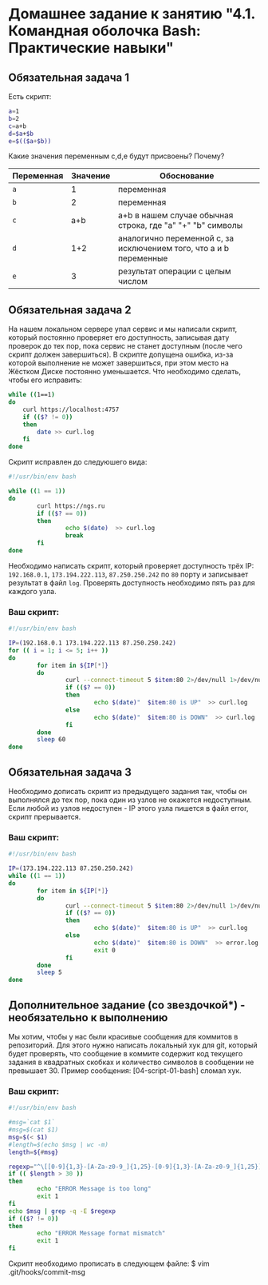 # Домашнее задание к занятию "4.1. Командная оболочка Bash: Практические навыки"

## Обязательная задача 1

Есть скрипт:
```bash
a=1
b=2
c=a+b
d=$a+$b
e=$(($a+$b))
```

Какие значения переменным c,d,e будут присвоены? Почему?

| Переменная  | Значение | Обоснование |
| ------------- | ------------- | ------------- |
| `a`  | 1  | переменная |
| `b`  | 2  | переменная |
| `c`  | a+b  | a+b в нашем случае обычная строка, где "a" "+" "b" символы |
| `d`  | 1+2  |  аналогично переменной c, за исключением того, что a и b переменные |
| `e`  | 3  | результат операции с целым числом |


## Обязательная задача 2
На нашем локальном сервере упал сервис и мы написали скрипт, который постоянно проверяет его доступность, записывая дату проверок до тех пор, пока сервис не станет доступным (после чего скрипт должен завершиться). В скрипте допущена ошибка, из-за которой выполнение не может завершиться, при этом место на Жёстком Диске постоянно уменьшается. Что необходимо сделать, чтобы его исправить:
```bash
while ((1==1)
do
	curl https://localhost:4757
	if (($? != 0))
	then
		date >> curl.log
	fi
done
```
Скрипт исправлен до следуюшего вида:

```bash
#!/usr/bin/env bash

while ((1 == 1))
do
        curl https://ngs.ru
        if (($? == 0))
        then
                echo $(date)  >> curl.log
                break
        fi
done
```

Необходимо написать скрипт, который проверяет доступность трёх IP: `192.168.0.1`, `173.194.222.113`, `87.250.250.242` по `80` порту и записывает результат в файл `log`. Проверять доступность необходимо пять раз для каждого узла.


### Ваш скрипт:
```bash
#!/usr/bin/env bash

IP=(192.168.0.1 173.194.222.113 87.250.250.242)
for (( i = 1; i <= 5; i++ ))
do
        for item in ${IP[*]}
        do
                curl --connect-timeout 5 $item:80 2>/dev/null 1>/dev/null
                if (($? == 0))
                then
                        echo $(date)"  $item:80 is UP"  >> curl.log
                else
                        echo $(date)"  $item:80 is DOWN"  >> curl.log
                fi
        done
        sleep 60
done
```

## Обязательная задача 3
Необходимо дописать скрипт из предыдущего задания так, чтобы он выполнялся до тех пор, пока один из узлов не окажется недоступным. Если любой из узлов недоступен - IP этого узла пишется в файл error, скрипт прерывается.

### Ваш скрипт:
```bash
#!/usr/bin/env bash

IP=(173.194.222.113 87.250.250.242)
while ((1 == 1))
do
        for item in ${IP[*]}
        do
                curl --connect-timeout 5 $item:80 2>/dev/null 1>/dev/null
                if (($? == 0))
                then
                        echo $(date)"  $item:80 is UP"  >> curl.log
                else
                        echo $(date)"  $item:80 is DOWN"  >> error.log
                        exit 0
                fi
        done
        sleep 5
done
```

## Дополнительное задание (со звездочкой*) - необязательно к выполнению

Мы хотим, чтобы у нас были красивые сообщения для коммитов в репозиторий. Для этого нужно написать локальный хук для git, который будет проверять, что сообщение в коммите содержит код текущего задания в квадратных скобках и количество символов в сообщении не превышает 30. Пример сообщения: \[04-script-01-bash\] сломал хук.

### Ваш скрипт:
```bash
#!/usr/bin/env bash

#msg=`cat $1`
#msg=$(cat $1)
msg=$(< $1)
#length=$(echo $msg | wc -m)
length=${#msg}

regexp="^\[[0-9]{1,3}-[A-Za-z0-9_]{1,25}-[0-9]{1,3}-[A-Za-z0-9_]{1,25}]\s"
if (( $length > 30 ))
then
        echo "ERROR Message is too long"
        exit 1
fi
echo $msg | grep -q -E $regexp
if (($? != 0))
then
        echo "ERROR Message format mismatch"
        exit 1
fi

```

Скрипт необходимо прописать в следующем файле:
$ vim .git/hooks/commit-msg